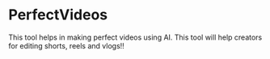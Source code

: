 # PerfectVideos
This tool helps in making perfect videos using AI. This tool will help creators for editing shorts, reels and vlogs!!
